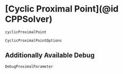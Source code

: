 # [Cyclic Proximal Point](@id CPPSolver)

```@docs
cyclicProximalPoint
```

```@docs
CyclicProximalPointOptions
```

## Additionally Available Debug

```@docs
DebugProximalParameter
```
